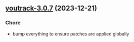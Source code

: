 

## [youtrack-3.0.7](https://github.com/truecharts/charts/compare/youtrack-3.0.6...youtrack-3.0.7) (2023-12-21)

### Chore

- bump everything to ensure patches are applied globally
  
  